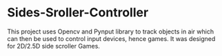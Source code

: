 # Sides-Sroller-Controller
This project uses Opencv and Pynput library to track objects in air which can then be used to control input devices, hence games. It was designed for 2D/2.5D side scroller Games.

